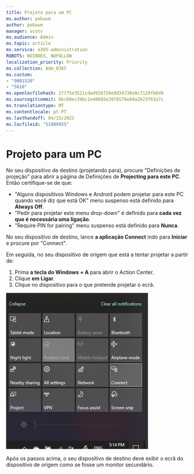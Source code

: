 ```yaml
---
title: Projeto para um PC
ms.author: pebaum
author: pebaum
manager: scotv
ms.audience: Admin
ms.topic: article
ms.service: o365-administration
ROBOTS: NOINDEX, NOFOLLOW
localization_priority: Priority
ms.collection: Adm_O365
ms.custom:
- "9001520"
- "5610"
ms.openlocfilehash: 27775e3521cdad926f26e8d34738e8c7129fb8d9
ms.sourcegitcommit: 8bc60ec34bc1e40685e3976576e04a2623f63a7c
ms.translationtype: MT
ms.contentlocale: pt-PT
ms.lasthandoff: 04/15/2021
ms.locfileid: "51809955"
---
```

# <a name="project-to-a-pc"></a>Projeto para um PC

No seu dispositivo de destino (projetando para), procure "Definições de projeção" para abrir a página de Definições de **Projecting para este PC**. Então certifique-se de que:
- "Alguns dispositivos Windows e Android podem projetar para este PC quando você diz que está OK" menu suspenso está definido para **Always Off**.
- "Pedir para projetar este menu drop-down" é definido para **cada vez que é necessária uma ligação**.
- "Require PIN for pairing" menu suspenso está definido para **Nunca**.

No seu dispositivo de destino, lance **a aplicação Connect** indo para **Iniciar** e procure por "Connect".

Em seguida, no seu dispositivo de origem que está a tentar projetar a partir de:

1. Prima **a tecla do Windows + A** para abrir o Action Center.
2. Clique **em Ligar**.
3. Clique no dispositivo para o que pretende projetar o ecrã.

![Projeto para um PC](media/project-to-a-pc.png)

Após os passos acima, o seu dispositivo de destino deve exibir o ecrã do dispositivo de origem como se fosse um monitor secundário.
